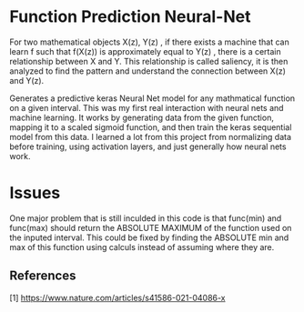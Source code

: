 # Function Prediction Neural-Net
For two mathematical objects X(z), Y(z) , if there exists a machine that can learn f such that f(X(z)) is approximately equal to Y(z) , there is a certain relationship between X and Y. This relationship is called saliency, it is then analyzed to find the pattern and understand the connection between X(z) and Y(z).

Generates a predictive keras Neural Net model for any mathmatical function on a given interval. This was my first real interaction with neural nets and machine learning. 
It works by generating data from the given function, mapping it to a scaled sigmoid function, and then train the keras sequential model from this data. I learned a lot from this project from normalizing data before training, using activation layers, and just generally how neural nets work. 

# Issues
One major problem that is still inculded in this code is that func(min) and func(max) should return the ABSOLUTE MAXIMUM of the function used on the inputed interval. This could be fixed by finding the ABSOLUTE min and max of this function using calculs instead of assuming where they are. 

## References
<a id="1">[1]</a> 
https://www.nature.com/articles/s41586-021-04086-x
